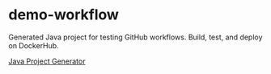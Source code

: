 # demo-workflow
Generated Java project for testing GitHub workflows. Build, test, and deploy on DockerHub.

[Java Project Generator](https://start.spring.io/)  
